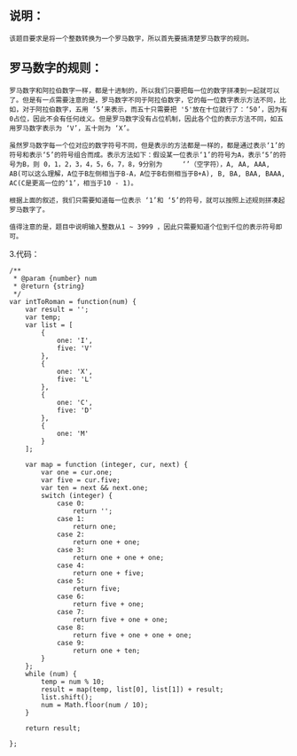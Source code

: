## 说明：

    该题目要求是将一个整数转换为一个罗马数字，所以首先要搞清楚罗马数字的规则。

## 罗马数字的规则：

    罗马数字和阿拉伯数字一样，都是十进制的，所以我们只要把每一位的数字拼凑到一起就可以了。但是有一点需要注意的是，罗马数字不同于阿拉伯数字，它的每一位数字表示方法不同，比如，对于阿拉伯数字，五用 ‘5’来表示，而五十只需要把 '5'放在十位就行了：‘50’，因为有0占位，因此不会有任何歧义。但是罗马数字没有占位机制，因此各个位的表示方法不同，如五用罗马数字表示为 ‘V’，五十则为 ‘X’。

    虽然罗马数字每一个位对应的数字符号不同，但是表示的方法都是一样的，都是通过表示‘1’的符号和表示‘5’的符号组合而成。表示方法如下：假设某一位表示‘1’的符号为A，表示‘5’的符号为B，则 0，1，2，3，4，5，6，7，8，9分别为     ‘’（空字符），A, AA, AAA, AB(可以这么理解，A位于B左侧相当于B-A，A位于B右侧相当于B+A), B, BA, BAA, BAAA, AC(C是更高一位的‘1’，相当于10 - 1)。

    根据上面的叙述，我们只需要知道每一位表示 ‘1’和 ‘5’的符号，就可以按照上述规则拼凑起罗马数字了。

    值得注意的是，题目中说明输入整数从1 ~ 3999 ，因此只需要知道个位到千位的表示符号即可。

3.代码：

```
/** 
 * @param {number} num 
 * @return {string} 
 */  
var intToRoman = function(num) {  
    var result = '';  
    var temp;  
    var list = [  
        {  
            one: 'I',  
            five: 'V'  
        },  
        {  
            one: 'X',  
            five: 'L'  
        },  
        {  
            one: 'C',  
            five: 'D'  
        },  
        {  
            one: 'M'  
        }  
    ];  
  
    var map = function (integer, cur, next) {  
        var one = cur.one;  
        var five = cur.five;  
        var ten = next && next.one;  
        switch (integer) {  
            case 0:  
                return '';  
            case 1:  
                return one;  
            case 2:  
                return one + one;  
            case 3:  
                return one + one + one;  
            case 4:  
                return one + five;  
            case 5:   
                return five;  
            case 6:  
                return five + one;  
            case 7:  
                return five + one + one;  
            case 8:  
                return five + one + one + one;  
            case 9:  
                return one + ten;  
        }  
    };  
    while (num) {  
        temp = num % 10;  
        result = map(temp, list[0], list[1]) + result;  
        list.shift();  
        num = Math.floor(num / 10);  
    }  
  
    return result;  
  
};  
```